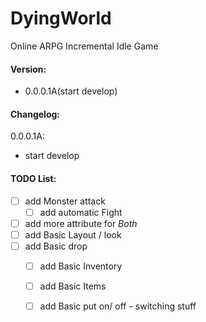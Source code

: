 # DyingWorld
Online ARPG Incremental Idle Game

#### Version:
* 0.0.0.1A(start develop)

#### Changelog:
  0.0.0.1A:
  - start develop
  
#### TODO List:
  - [ ] add Monster attack
    - [ ] add automatic Fight
  - [ ] add more attribute for *Both*
  - [ ] add Basic Layout / look
  - [ ] add Basic drop
    - [ ] add Basic Inventory
    - [ ] add Basic Items
    - [ ] add Basic put on/ off - switching stuff
  
